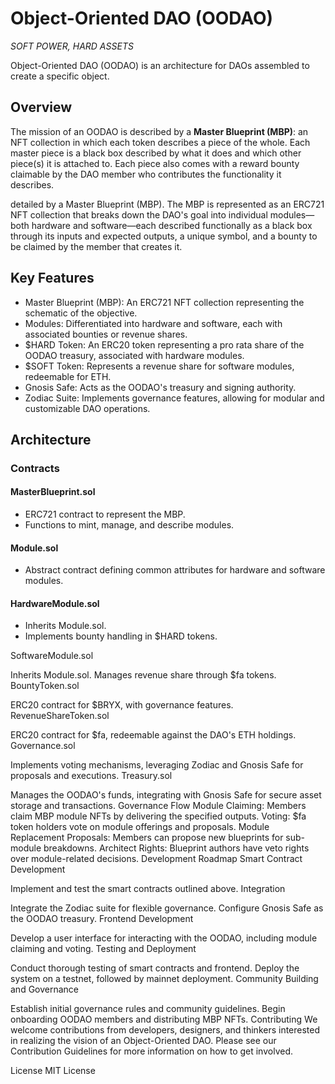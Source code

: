 # Object-Oriented DAO (OODAO)
*SOFT POWER, HARD ASSETS*

Object-Oriented DAO (OODAO) is an architecture for DAOs assembled to create a specific object.

## Overview

The mission of an OODAO is described by a **Master Blueprint (MBP)**: an NFT collection in which each token describes a piece of the whole. Each master piece is a black box described by what it does and which other piece(s) it is attached to. Each piece also comes with a reward bounty claimable by the DAO member who contributes the functionality it describes.



 detailed by a Master Blueprint (MBP). The MBP is represented as an ERC721 NFT collection that breaks down the DAO's goal into individual modules—both hardware and software—each described functionally as a black box through its inputs and expected outputs, a unique symbol, and a bounty to be claimed by the member that creates it.

## Key Features
* Master Blueprint (MBP): An ERC721 NFT collection representing the schematic of the objective.
* Modules: Differentiated into hardware and software, each with associated bounties or revenue shares.
* $HARD Token: An ERC20 token representing a pro rata share of the OODAO treasury, associated with hardware modules.
* $SOFT Token: Represents a revenue share for software modules, redeemable for ETH.
* Gnosis Safe: Acts as the OODAO's treasury and signing authority.
* Zodiac Suite: Implements governance features, allowing for modular and customizable DAO operations.

## Architecture
### Contracts
#### MasterBlueprint.sol
* ERC721 contract to represent the MBP.
* Functions to mint, manage, and describe modules.

#### Module.sol
* Abstract contract defining common attributes for hardware and software modules.

#### HardwareModule.sol
* Inherits Module.sol.
* Implements bounty handling in $HARD tokens.

SoftwareModule.sol

Inherits Module.sol.
Manages revenue share through $fa tokens.
BountyToken.sol

ERC20 contract for $BRYX, with governance features.
RevenueShareToken.sol

ERC20 contract for $fa, redeemable against the DAO's ETH holdings.
Governance.sol

Implements voting mechanisms, leveraging Zodiac and Gnosis Safe for proposals and executions.
Treasury.sol

Manages the OODAO's funds, integrating with Gnosis Safe for secure asset storage and transactions.
Governance Flow
Module Claiming: Members claim MBP module NFTs by delivering the specified outputs.
Voting: $fa token holders vote on module offerings and proposals.
Module Replacement Proposals: Members can propose new blueprints for sub-module breakdowns.
Architect Rights: Blueprint authors have veto rights over module-related decisions.
Development Roadmap
Smart Contract Development

Implement and test the smart contracts outlined above.
Integration

Integrate the Zodiac suite for flexible governance.
Configure Gnosis Safe as the OODAO treasury.
Frontend Development

Develop a user interface for interacting with the OODAO, including module claiming and voting.
Testing and Deployment

Conduct thorough testing of smart contracts and frontend.
Deploy the system on a testnet, followed by mainnet deployment.
Community Building and Governance

Establish initial governance rules and community guidelines.
Begin onboarding OODAO members and distributing MBP NFTs.
Contributing
We welcome contributions from developers, designers, and thinkers interested in realizing the vision of an Object-Oriented DAO. Please see our Contribution Guidelines for more information on how to get involved.

License
MIT License